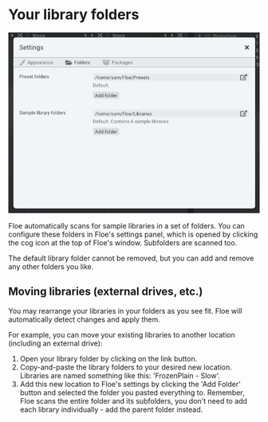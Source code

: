 <!--
SPDX-FileCopyrightText: 2024 Sam Windell
SPDX-License-Identifier: GPL-3.0-or-later
-->

# Your library folders

![Folder Settings GUI](../images/folder-settings.png)

Floe automatically scans for sample libraries in a set of folders. You can configure these folders in Floe's settings panel, which is opened by clicking the <i class="fa fa-cog"></i> cog icon at the top of Floe's window. Subfolders are scanned too.

The default library folder cannot be removed, but you can add and remove any other folders you like.

## Moving libraries (external drives, etc.)

You may rearrange your libraries in your folders as you see fit. Floe will automatically detect changes and apply them.

For example, you can move your existing libraries to another location (including an external drive):
1. Open your library folder by clicking on the <i class="fa fa-external-link"></i> link button. 
1. Copy-and-paste the library folders to your desired new location. Libraries are named something like this: 'FrozenPlain - Slow'.
1. Add this new location to Floe's settings by clicking the 'Add Folder' button and selected the folder you pasted everything to. Remember, Floe scans the entire folder and its subfolders, you don't need to add each library individually - add the parent folder instead.

